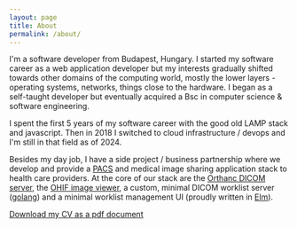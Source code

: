```yaml
---
layout: page
title: About
permalink: /about/
---
```


I'm a software developer from Budapest, Hungary.
I started my software career as a web application developer but my interests
gradually shifted towards other domains of the computing world,
mostly the lower layers - operating systems, networks, things close to the hardware.
I began as a self-taught developer but eventually acquired a Bsc in
computer science & software engineering.

I spent the first 5 years of my software career with the good old LAMP stack and javascript.
Then in 2018 I switched to cloud infrastructure / devops and I'm still in that field as of 2024.

Besides my day job, I have a side project / business partnership where we develop and provide
a [PACS][pacs] and medical image sharing application stack to health care providers.
At the core of our stack are the [Orthanc DICOM server][orthanc], the [OHIF image viewer][ohif],
a custom, minimal DICOM worklist server ([golang][golang])
and a minimal worklist management UI (proudly written in [Elm][elm]).

[Download my CV as a pdf document][cv-link]

[cv-link]: https://github.com/whage/whage.github.io/raw/master/media/andras_sallai_cv_2023_09.pdf
[pacs]: https://en.wikipedia.org/wiki/Picture_archiving_and_communication_system
[orthanc]: https://www.orthanc-server.com/
[ohif]: https://ohif.org/
[elm]: https://elm-lang.org/
[golang]: https://go.dev/
